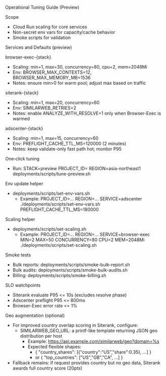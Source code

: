 Operational Tuning Guide (Preview)

Scope
- Cloud Run scaling for core services
- Non-secret env vars for capacity/cache behavior
- Smoke scripts for validation

Services and Defaults (preview)

browser-exec-{stack}
- Scaling: min=1, max=30, concurrency=80, cpu=2, mem=2048Mi
- Env: BROWSER_MAX_CONTEXTS=12, BROWSER_MAX_MEMORY_MB=1536
- Notes: ensure min>0 for warm pool; adjust max based on traffic

siterank-{stack}
- Scaling: min=1, max=20, concurrency=60
- Env: SIMILARWEB_RETRIES=2
- Notes: enable ANALYZE_WITH_RESOLVE=1 only when Browser-Exec is warmed

adscenter-{stack}
- Scaling: min=1, max=15, concurrency=60
- Env: PREFLIGHT_CACHE_TTL_MS=120000 (2 minutes)
- Notes: keep validate-only fast path hot; monitor P95

One‑click tuning
- Run: STACK=preview PROJECT_ID=<id> REGION=asia-northeast1 deployments/scripts/tune-preview.sh

Env update helper
- deployments/scripts/set-env-vars.sh
  - Example: PROJECT_ID=... REGION=... SERVICE=adscenter ./deployments/scripts/set-env-vars.sh PREFLIGHT_CACHE_TTL_MS=180000

Scaling helper
- deployments/scripts/set-scaling.sh
  - Example: PROJECT_ID=... REGION=... SERVICE=browser-exec MIN=2 MAX=50 CONCURRENCY=80 CPU=2 MEM=2048Mi ./deployments/scripts/set-scaling.sh

Smoke tests
- Bulk reports: deployments/scripts/smoke-bulk-report.sh
- Bulk audits: deployments/scripts/smoke-bulk-audits.sh
- Billing: deployments/scripts/smoke-billing.sh

SLO watchpoints
- Siterank evaluate P95 <= 10s (excludes resolve phase)
- Adscenter preflight P95 <= 800ms
- Browser-Exec error rate <= 1%

Geo augmentation (optional)
- For improved country overlap scoring in Siterank, configure:
  - SIMILARWEB_GEO_URL: a printf-like template returning JSON geo distribution per host
    - Example: https://api.example.com/similarweb/geo?domain=%s
    - Expected flexible shapes:
      - { "country_shares": [{"country":"US","share":0.35}, ...] }
      - or { "top_countries": ["US","GB","CA", ...] }
- Fallback remains: if request provides country but no geo data, Siterank awards full country score (20pts)

